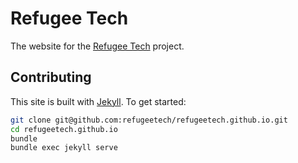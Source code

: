 # Refugee Tech

The website for the [Refugee Tech](refugeetech.com) project.

## Contributing

This site is built with [Jekyll](https://jekyllrb.com/). To get started:

``` sh
git clone git@github.com:refugeetech/refugeetech.github.io.git
cd refugeetech.github.io
bundle
bundle exec jekyll serve
```
